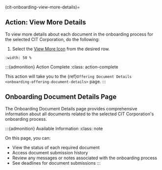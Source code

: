 
(cit-onboarding-view-more-details)=
## Action: View More Details

To view more details about each document in the onboarding process for the selected CIT Corporation, do the following:

1. Select the [View More Icon](#view-more-icon) from the desired row. 

```{lazyfigure} ../../../_static/solo_app/Document/CITCorpOnboarding/ViewMoreDetails/view-more-details-cit-onboarding.webp
:width: 50 %
```

:::{admonition} Action Complete
:class: action-complete

This action will take you to the {ref}`Offering Document Details <onboarding-offering-document-details>` page.
:::

## Onboarding Document Details Page

The Onboarding Document Details page provides comprehensive information about all documents related to the selected CIT Corporation's onboarding process.

:::{admonition} Available Information
:class: note

On this page, you can:

- View the status of each required document
- Access document submission history
- Review any messages or notes associated with the onboarding process
- See deadlines for document submissions
:::
